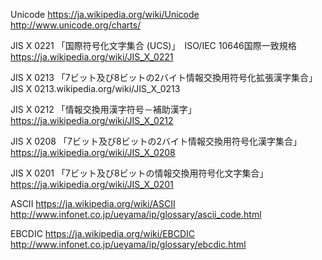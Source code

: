 Unicode
https://ja.wikipedia.org/wiki/Unicode
http://www.unicode.org/charts/

JIS X 0221 「国際符号化文字集合 (UCS)」　ISO/IEC 10646国際一致規格
https://ja.wikipedia.org/wiki/JIS_X_0221

JIS X 0213 「7ビット及び8ビットの2バイト情報交換用符号化拡張漢字集合」
JIS X 0213.wikipedia.org/wiki/JIS_X_0213

JIS X 0212 「情報交換用漢字符号－補助漢字」
https://ja.wikipedia.org/wiki/JIS_X_0212

JIS X 0208 「7ビット及び8ビットの2バイト情報交換用符号化漢字集合」
https://ja.wikipedia.org/wiki/JIS_X_0208

JIS X 0201 「7ビット及び8ビットの情報交換用符号化文字集合」
https://ja.wikipedia.org/wiki/JIS_X_0201

ASCII
https://ja.wikipedia.org/wiki/ASCII
http://www.infonet.co.jp/ueyama/ip/glossary/ascii_code.html

EBCDIC
https://ja.wikipedia.org/wiki/EBCDIC
http://www.infonet.co.jp/ueyama/ip/glossary/ebcdic.html

